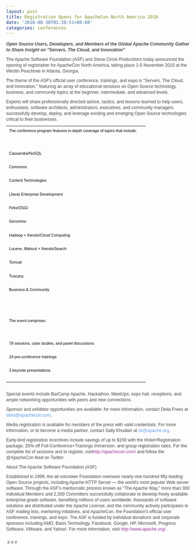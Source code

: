 ```yaml
---
layout: post
title: Registration Opens for ApacheCon North America 2010
date: '2010-08-30T01:38:51+00:00'
categories: conferences
---
```

<span style="font-family: Helvetica, Arial, sans-serif; font-size: 12px; color: #464646; line-height: 12px; "> 
    <p style="margin-top: 0px; margin-right: 0px; margin-bottom: 0px; margin-left: 0px; line-height: 1.333em; padding-top: 0px; padding-right: 0px; padding-bottom: 10px; padding-left: 0px; "><b><i>Open Source Users, Developers, and Members of the Global Apache Community Gather to Share Insight on &quot;Servers, The Cloud, and Innovation&quot;</i></b></p> 
    <p style="margin-top: 0px; margin-right: 0px; margin-bottom: 0px; margin-left: 0px; line-height: 1.333em; padding-top: 0px; padding-right: 0px; padding-bottom: 10px; padding-left: 0px; ">The Apache Software Foundation (ASF) and Stone Circle Productions today announced the opening of registration for ApacheCon North America, taking place <span class="xn-chron" style="font-family: Helvetica, Arial, sans-serif; ">1-5 November 2010</span> at the Westin Peachtree in <span class="xn-location" style="font-family: Helvetica, Arial, sans-serif; ">Atlanta, Georgia</span>.</p> 
    <p style="margin-top: 0px; margin-right: 0px; margin-bottom: 0px; margin-left: 0px; line-height: 1.333em; padding-top: 0px; padding-right: 0px; padding-bottom: 10px; padding-left: 0px; ">The theme of the ASF's official user conference, trainings, and expo is &quot;Servers, The Cloud, and Innovation,&quot; featuring an array of educational sessions on Open Source technology, business, and community topics at the beginner, intermediate, and advanced levels.</p> 
    <p style="margin-top: 0px; margin-right: 0px; margin-bottom: 0px; margin-left: 0px; line-height: 1.333em; padding-top: 0px; padding-right: 0px; padding-bottom: 10px; padding-left: 0px; ">Experts will share professionally directed advice, tactics, and lessons learned to help users, enthusiasts, software architects, administrators, executives, and community managers successfully develop, deploy, and leverage existing and emerging Open Source technologies critical to their businesses.</p> 
    <div class="divOverflow" style="width: 692px; overflow-x: auto; overflow-y: hidden; "> 
      <div style="margin-bottom: 0.0001in; margin-top: 0.0001in; "> 
        <table cellpadding="3" cellspacing="0" style="margin-top: 0px; margin-right: 0px; margin-bottom: 0px; margin-left: 0px; border-collapse: collapse; border-top-style: none; border-right-style: none; border-bottom-style: none; border-left-style: none; border-width: initial; border-color: initial; "><col style="padding-top: 0pt; padding-right: 5.4pt; padding-bottom: 5.4pt; padding-left: 5.4pt; " /> 
          <tbody> 
            <tr> 
              <td valign="bottom" style="margin-top: 0px; margin-right: 0px; margin-bottom: 0px; margin-left: 0px; "> 
                <p style="margin-top: 0px; margin-right: 0px; margin-bottom: 0px; margin-left: 0px; line-height: 1.333em; padding-top: 0px; padding-right: 0px; padding-bottom: 10px; padding-left: 0px; "><span class="prnews_span" style="font-family: Arial; font-size: 8pt; color: black; ">The conference program features in-depth coverage of topics that include:</span></p> 
              </td> 
              <td style="text-align: left; margin-top: 0px; margin-right: 0px; margin-bottom: 0px; margin-left: 0px; "> </td> 
            </tr> 
            <tr> 
              <td valign="bottom" style="margin-top: 0px; margin-right: 0px; margin-bottom: 0px; margin-left: 0px; "><br /></td> 
              <td style="text-align: left; margin-top: 0px; margin-right: 0px; margin-bottom: 0px; margin-left: 0px; "> </td> 
            </tr> 
            <tr> 
              <td valign="bottom" style="margin-top: 0px; margin-right: 0px; margin-bottom: 0px; margin-left: 0px; "> 
                <p style="margin-top: 0px; margin-right: 0px; margin-bottom: 0px; margin-left: 0px; line-height: 1.333em; padding-top: 0px; padding-right: 0px; padding-bottom: 10px; padding-left: 0px; "><span class="prnews_span" style="font-family: Arial; font-size: 8pt; color: black; ">Cassandra/NoSQL</span></p> 
              </td> 
              <td style="margin-top: 0px; margin-right: 0px; margin-bottom: 0px; margin-left: 0px; "> </td> 
            </tr> 
            <tr> 
              <td valign="bottom" style="margin-top: 0px; margin-right: 0px; margin-bottom: 0px; margin-left: 0px; "> 
                <p style="margin-top: 0px; margin-right: 0px; margin-bottom: 0px; margin-left: 0px; line-height: 1.333em; padding-top: 0px; padding-right: 0px; padding-bottom: 10px; padding-left: 0px; "><span class="prnews_span" style="font-family: Arial; font-size: 8pt; color: black; ">Commons</span></p> 
              </td> 
              <td style="margin-top: 0px; margin-right: 0px; margin-bottom: 0px; margin-left: 0px; "> </td> 
            </tr> 
            <tr> 
              <td valign="bottom" style="margin-top: 0px; margin-right: 0px; margin-bottom: 0px; margin-left: 0px; "> 
                <p style="margin-top: 0px; margin-right: 0px; margin-bottom: 0px; margin-left: 0px; line-height: 1.333em; padding-top: 0px; padding-right: 0px; padding-bottom: 10px; padding-left: 0px; "><span class="prnews_span" style="font-family: Arial; font-size: 8pt; color: black; ">Content Technologies</span></p> 
              </td> 
              <td style="margin-top: 0px; margin-right: 0px; margin-bottom: 0px; margin-left: 0px; "> </td> 
            </tr> 
            <tr> 
              <td valign="bottom" style="margin-top: 0px; margin-right: 0px; margin-bottom: 0px; margin-left: 0px; "> 
                <p style="margin-top: 0px; margin-right: 0px; margin-bottom: 0px; margin-left: 0px; line-height: 1.333em; padding-top: 0px; padding-right: 0px; padding-bottom: 10px; padding-left: 0px; "><span class="prnews_span" style="font-family: Arial; font-size: 8pt; color: black; ">(Java) Enterprise Development</span></p> 
              </td> 
              <td style="margin-top: 0px; margin-right: 0px; margin-bottom: 0px; margin-left: 0px; "> </td> 
            </tr> 
            <tr> 
              <td valign="bottom" style="margin-top: 0px; margin-right: 0px; margin-bottom: 0px; margin-left: 0px; "> 
                <p style="margin-top: 0px; margin-right: 0px; margin-bottom: 0px; margin-left: 0px; line-height: 1.333em; padding-top: 0px; padding-right: 0px; padding-bottom: 10px; padding-left: 0px; "><span class="prnews_span" style="font-family: Arial; font-size: 8pt; color: black; ">Felix/OSGi</span></p> 
              </td> 
              <td style="margin-top: 0px; margin-right: 0px; margin-bottom: 0px; margin-left: 0px; "> </td> 
            </tr> 
            <tr> 
              <td valign="bottom" style="margin-top: 0px; margin-right: 0px; margin-bottom: 0px; margin-left: 0px; "> 
                <p style="margin-top: 0px; margin-right: 0px; margin-bottom: 0px; margin-left: 0px; line-height: 1.333em; padding-top: 0px; padding-right: 0px; padding-bottom: 10px; padding-left: 0px; "><span class="prnews_span" style="font-family: Arial; font-size: 8pt; color: black; ">Geronimo</span></p> 
              </td> 
              <td style="margin-top: 0px; margin-right: 0px; margin-bottom: 0px; margin-left: 0px; "> </td> 
            </tr> 
            <tr> 
              <td valign="bottom" style="margin-top: 0px; margin-right: 0px; margin-bottom: 0px; margin-left: 0px; "> 
                <p style="margin-top: 0px; margin-right: 0px; margin-bottom: 0px; margin-left: 0px; line-height: 1.333em; padding-top: 0px; padding-right: 0px; padding-bottom: 10px; padding-left: 0px; "><span class="prnews_span" style="font-family: Arial; font-size: 8pt; color: black; ">Hadoop + friends/Cloud Computing</span></p> 
              </td> 
              <td style="margin-top: 0px; margin-right: 0px; margin-bottom: 0px; margin-left: 0px; "> </td> 
            </tr> 
            <tr> 
              <td valign="bottom" style="margin-top: 0px; margin-right: 0px; margin-bottom: 0px; margin-left: 0px; "> 
                <p style="margin-top: 0px; margin-right: 0px; margin-bottom: 0px; margin-left: 0px; line-height: 1.333em; padding-top: 0px; padding-right: 0px; padding-bottom: 10px; padding-left: 0px; "><span class="prnews_span" style="font-family: Arial; font-size: 8pt; color: black; ">Lucene, Mahout + friends/Search</span></p> 
              </td> 
              <td style="margin-top: 0px; margin-right: 0px; margin-bottom: 0px; margin-left: 0px; "> </td> 
            </tr> 
            <tr> 
              <td valign="bottom" style="margin-top: 0px; margin-right: 0px; margin-bottom: 0px; margin-left: 0px; "> 
                <p style="margin-top: 0px; margin-right: 0px; margin-bottom: 0px; margin-left: 0px; line-height: 1.333em; padding-top: 0px; padding-right: 0px; padding-bottom: 10px; padding-left: 0px; "><span class="prnews_span" style="font-family: Arial; font-size: 8pt; color: black; ">Tomcat</span></p> 
              </td> 
              <td style="margin-top: 0px; margin-right: 0px; margin-bottom: 0px; margin-left: 0px; "> </td> 
            </tr> 
            <tr> 
              <td valign="bottom" style="margin-top: 0px; margin-right: 0px; margin-bottom: 0px; margin-left: 0px; "> 
                <p style="margin-top: 0px; margin-right: 0px; margin-bottom: 0px; margin-left: 0px; line-height: 1.333em; padding-top: 0px; padding-right: 0px; padding-bottom: 10px; padding-left: 0px; "><span class="prnews_span" style="font-family: Arial; font-size: 8pt; color: black; ">Tuscany</span></p> 
              </td> 
              <td style="margin-top: 0px; margin-right: 0px; margin-bottom: 0px; margin-left: 0px; "> </td> 
            </tr> 
            <tr> 
              <td valign="bottom" style="margin-top: 0px; margin-right: 0px; margin-bottom: 0px; margin-left: 0px; "> 
                <p style="margin-top: 0px; margin-right: 0px; margin-bottom: 0px; margin-left: 0px; line-height: 1.333em; padding-top: 0px; padding-right: 0px; padding-bottom: 10px; padding-left: 0px; "><span class="prnews_span" style="font-family: Arial; font-size: 8pt; color: black; ">Business &amp; Community</span></p> 
              </td> 
              <td style="margin-top: 0px; margin-right: 0px; margin-bottom: 0px; margin-left: 0px; "> </td> 
            </tr> 
            <tr> 
              <td valign="bottom" style="margin-top: 0px; margin-right: 0px; margin-bottom: 0px; margin-left: 0px; "><br /></td> 
              <td style="margin-top: 0px; margin-right: 0px; margin-bottom: 0px; margin-left: 0px; "> </td> 
            </tr> 
            <tr> 
              <td valign="bottom" style="margin-top: 0px; margin-right: 0px; margin-bottom: 0px; margin-left: 0px; "><br /></td> 
              <td style="margin-top: 0px; margin-right: 0px; margin-bottom: 0px; margin-left: 0px; "> </td> 
            </tr> 
            <tr> 
              <td valign="bottom" style="margin-top: 0px; margin-right: 0px; margin-bottom: 0px; margin-left: 0px; "> 
                <p style="margin-top: 0px; margin-right: 0px; margin-bottom: 0px; margin-left: 0px; line-height: 1.333em; padding-top: 0px; padding-right: 0px; padding-bottom: 10px; padding-left: 0px; "><span class="prnews_span" style="font-family: Arial; font-size: 8pt; color: black; ">The event comprises:</span></p> 
              </td> 
              <td style="margin-top: 0px; margin-right: 0px; margin-bottom: 0px; margin-left: 0px; "> </td> 
            </tr> 
            <tr> 
              <td valign="bottom" style="margin-top: 0px; margin-right: 0px; margin-bottom: 0px; margin-left: 0px; "><br /></td> 
              <td style="margin-top: 0px; margin-right: 0px; margin-bottom: 0px; margin-left: 0px; "> </td> 
            </tr> 
            <tr> 
              <td valign="bottom" style="margin-top: 0px; margin-right: 0px; margin-bottom: 0px; margin-left: 0px; "> 
                <p style="margin-top: 0px; margin-right: 0px; margin-bottom: 0px; margin-left: 0px; line-height: 1.333em; padding-top: 0px; padding-right: 0px; padding-bottom: 10px; padding-left: 0px; "><span class="prnews_span" style="font-family: Arial; font-size: 8pt; color: black; ">78 sessions, case studies, and panel discussions</span></p> 
              </td> 
              <td style="margin-top: 0px; margin-right: 0px; margin-bottom: 0px; margin-left: 0px; "> </td> 
            </tr> 
            <tr> 
              <td valign="bottom" style="margin-top: 0px; margin-right: 0px; margin-bottom: 0px; margin-left: 0px; "> 
                <p style="margin-top: 0px; margin-right: 0px; margin-bottom: 0px; margin-left: 0px; line-height: 1.333em; padding-top: 0px; padding-right: 0px; padding-bottom: 10px; padding-left: 0px; "><span class="prnews_span" style="font-family: Arial; font-size: 8pt; color: black; ">24 pre-conference trainings</span></p> 
              </td> 
              <td style="margin-top: 0px; margin-right: 0px; margin-bottom: 0px; margin-left: 0px; "> </td> 
            </tr> 
            <tr> 
              <td valign="bottom" style="margin-top: 0px; margin-right: 0px; margin-bottom: 0px; margin-left: 0px; "> 
                <p style="margin-top: 0px; margin-right: 0px; margin-bottom: 0px; margin-left: 0px; line-height: 1.333em; padding-top: 0px; padding-right: 0px; padding-bottom: 10px; padding-left: 0px; "><span class="prnews_span" style="font-family: Arial; font-size: 8pt; color: black; ">3 keynote presentations</span></p> 
              </td> 
              <td style="margin-top: 0px; margin-right: 0px; margin-bottom: 0px; margin-left: 0px; "> </td> 
            </tr> 
            <tr> 
              <td style="margin-top: 0px; margin-right: 0px; margin-bottom: 0px; margin-left: 0px; "> </td> 
            </tr> 
          </tbody> 
        </table><br /><br /> 
      </div> 
    </div> 
    <p style="margin-top: 0px; margin-right: 0px; margin-bottom: 0px; margin-left: 0px; line-height: 1.333em; padding-top: 0px; padding-right: 0px; padding-bottom: 10px; padding-left: 0px; ">Special events include BarCamp Apache, Hackathon, MeetUps, expo hall, receptions, and ample networking opportunities with peers and new connections.</p> 
    <p style="margin-top: 0px; margin-right: 0px; margin-bottom: 0px; margin-left: 0px; line-height: 1.333em; padding-top: 0px; padding-right: 0px; padding-bottom: 10px; padding-left: 0px; ">Sponsor and exhibitor opportunities are available; for more information, contact <span class="xn-person" style="font-family: Helvetica, Arial, sans-serif; ">Delia Frees</span> at <a target="_blank" href="mailto:delia@apachecon.com" style="margin-top: 0px; margin-right: 0px; margin-bottom: 0px; margin-left: 0px; color: #6099e9; text-decoration: none; outline-style: none; outline-width: initial; outline-color: initial; ">delia@apachecon.com</a>.</p> 
    <p style="margin-top: 0px; margin-right: 0px; margin-bottom: 0px; margin-left: 0px; line-height: 1.333em; padding-top: 0px; padding-right: 0px; padding-bottom: 10px; padding-left: 0px; ">Media registration is available for members of the press with valid credentials. For more information, or to become a media partner, contact <span class="xn-person" style="font-family: Helvetica, Arial, sans-serif; ">Sally Khudairi</span> at <a target="_blank" href="mailto:sk@apache.org" style="margin-top: 0px; margin-right: 0px; margin-bottom: 0px; margin-left: 0px; color: #6099e9; text-decoration: none; outline-style: none; outline-width: initial; outline-color: initial; ">sk@apache.org</a>.</p> 
    <p style="margin-top: 0px; margin-right: 0px; margin-bottom: 0px; margin-left: 0px; line-height: 1.333em; padding-top: 0px; padding-right: 0px; padding-bottom: 10px; padding-left: 0px; ">Early-bird registration incentives include savings of up to <span class="xn-money" style="font-family: Helvetica, Arial, sans-serif; ">$150</span> with the Hotel+Registration package, 20% off Full-Conference+Trainings Immersion, and group registration rates. For the complete list of sessions and to register, visit<a target="_blank" href="http://apachecon.com/" style="margin-top: 0px; margin-right: 0px; margin-bottom: 0px; margin-left: 0px; color: #993399; text-decoration: none; outline-style: none; outline-width: initial; outline-color: initial; ">http://apachecon.com/</a> and follow the @ApacheCon feed on Twitter.</p> 
    <p style="margin-top: 0px; margin-right: 0px; margin-bottom: 0px; margin-left: 0px; line-height: 1.333em; padding-top: 0px; padding-right: 0px; padding-bottom: 10px; padding-left: 0px; ">About The Apache Software Foundation (ASF)</p> 
    <p style="margin-top: 0px; margin-right: 0px; margin-bottom: 0px; margin-left: 0px; line-height: 1.333em; padding-top: 0px; padding-right: 0px; padding-bottom: 10px; padding-left: 0px; ">Established in 1999, the all-volunteer Foundation oversees nearly one hundred fifty leading Open Source projects, including Apache HTTP Server — the world's most popular Web server software. Through the ASF's meritocratic process known as &quot;The Apache Way,&quot; more than 300 individual Members and 2,300 Committers successfully collaborate to develop freely available enterprise-grade software, benefiting millions of users worldwide: thousands of software solutions are distributed under the Apache License; and the community actively participates in ASF mailing lists, mentoring initiatives, and ApacheCon, the Foundation's official user conference, trainings, and expo. The ASF is funded by individual donations and corporate sponsors including AMD, Basis Technology, Facebook, Google, HP, Microsoft, Progress Software, VMware, and Yahoo!. For more information, visit <a target="_blank" href="http://www.apache.org/" style="margin-top: 0px; margin-right: 0px; margin-bottom: 0px; margin-left: 0px; color: #993399; text-decoration: none; outline-style: none; outline-width: initial; outline-color: initial; ">http://www.apache.org/</a>.</p> 
    <p>&nbsp;# # #</p></span>
